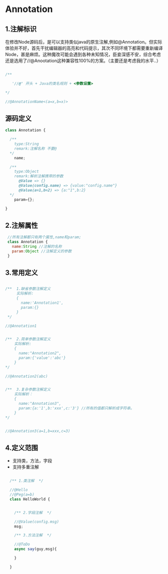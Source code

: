 # Annotation



## 1.注解标识

在修改Node源码后，是可以支持类似java的原生注解,例如@Annotation。但实际体验并不好，首先干扰编辑器的高亮和代码提示，其次不同环境下都需要重新编译Node，甚是麻烦。这种魔改可能会遇到各种未知情况，臣妾深感不安，综合考虑还是选用了//@Anootation这种兼容性100%的方案。（主要还是考虑我的水平..）

```js

/**

   '//@' 开头 + Java的类名规则 + <参数设置>

*/

//@AnnotationName<(a=x,b=x)>


```

## 源码定义
```js
class Annotation {

  /**
    type:String
    remark:注解名称 不要@
  */
	name;

  /**
    type:Object
    remark:解析注解携带的参数
      @Value => {}
      @Value(config.name) => {value:"config.name"}
      @Value(a=1,b=2) => {a:"1",b:2}
  */
	param={};

}
```

## 2.注解属性
```js
 //所有注解都只有两个属性,name和param;
 class Annotation {
   name:String //注解的名称
   param:Object //注解定义的参数
 }
```

## 3.常用定义
```js

/**  1.缺省参数注解定义
     实际解析:
     {
       name:'Annotation1',
       param:{}
     }
 */

//@Annotation1


/**  2.简单参数注解定义
    实际解析:
    {
      name:"Annotation2",
      param:{'value':'abc'}
    }
*/

//@Annotation2(abc)


/**  3.复杂参数注解定义
    实际解析：
    {
      name:"Annotation3",
      param:{a:'1',b:'xxx',c:'3'} //所有的值都只解析成字符串。
    }
*/


//@Annotation3(a=1,b=xxx,c=3)


```

## 4.定义范围

- 支持类，方法，字段  
- 支持多重注解

```js

  /** 1.类注解  */

  //@Hello
  //@Peg(a=b)
  class HelloWorld {


    /** 2.字段注解  */

    //@Value(config.msg)
    msg;

    /** 3.方法注解  */

    //@ToDo
    async say(guy,msg){

    }

  }

```
